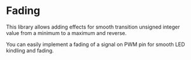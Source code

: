 # Fading

This library allows adding effects for smooth transition unsigned integer value from a minimum to a maximum and reverse.

You can easily implement a fading of a signal on PWM pin for smooth LED kindling and fading.


